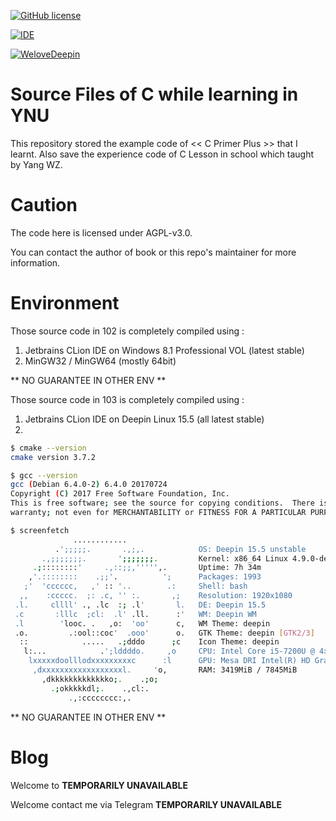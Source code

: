 [![GitHub license](https://img.shields.io/github/license/kmahyyg/learn_cprimer_plus.svg)](https://github.com/kmahyyg/learn_cprimer_plus/blob/master/LICENSE)

[![IDE](https://img.shields.io/badge/Proudly%20Using-JetBrains%20Clion-brightgreen.svg)](https://www.jetbrains.com/clion/)

[![WeloveDeepin](https://img.shields.io/badge/Proudly%20Using-Deepin%20Linux-ff69b4.svg)](https://www.deepin.com/archives/1462)

# Source Files of C while learning in YNU

This repository stored the example code of << C Primer Plus >> that I learnt.
Also save the experience code of C Lesson in school which taught by Yang WZ.

# Caution

The code here is licensed under AGPL-v3.0.

You can contact the author of book or this repo's maintainer for more information.

# Environment

Those source code in 102 is completely compiled using :

1. Jetbrains CLion IDE on Windows 8.1 Professional VOL (latest stable)
2. MinGW32 /  MinGW64 (mostly 64bit)

** NO GUARANTEE IN OTHER ENV **

Those source code in 103 is completely compiled using :

1. Jetbrains CLion IDE on Deepin Linux 15.5 (all latest stable)
2. 
```sh
$ cmake --version
cmake version 3.7.2

$ gcc --version
gcc (Debian 6.4.0-2) 6.4.0 20170724
Copyright (C) 2017 Free Software Foundation, Inc.
This is free software; see the source for copying conditions.  There is NO
warranty; not even for MERCHANTABILITY or FITNESS FOR A PARTICULAR PURPOSE.

$ screenfetch
              ............                
          .';;;;;.       .,;,.            OS: Deepin 15.5 unstable
       .,;;;;;;;.       ';;;;;;;.         Kernel: x86_64 Linux 4.9.0-deepin13-amd64
     .;::::::::'     .,::;;,''''',.       Uptime: 7h 34m
    ,'.::::::::    .;;'.          ';      Packages: 1993
   ;'  'cccccc,   ,' :: '..        .:     Shell: bash
  ,,    :ccccc.  ;: .c, '' :.       ,;    Resolution: 1920x1080
 .l.     cllll' ., .lc  :; .l'       l.   DE: Deepin 15.5
 .c       :lllc  ;cl:  .l' .ll.      :'   WM: Deepin WM
 .l        'looc. .   ,o:  'oo'      c,   WM Theme: deepin
 .o.         .:ool::coc'  .ooo'      o.   GTK Theme: deepin [GTK2/3]
  ::            .....   .;dddo      ;c    Icon Theme: deepin
   l:...            .';lddddo.     ,o     CPU: Intel Core i5-7200U @ 4x 2.5GHz [37.0°C]
    lxxxxxdoolllodxxxxxxxxxc      :l      GPU: Mesa DRI Intel(R) HD Graphics 620 (Kabylake GT2) 
     ,dxxxxxxxxxxxxxxxxxxl.     'o,       RAM: 3419MiB / 7845MiB
       ,dkkkkkkkkkkkkko;.    .;o;        
         .;okkkkkdl;.    .,cl:.          
             .,:cccccccc:,.              
```

** NO GUARANTEE IN OTHER ENV **

# Blog

Welcome to **TEMPORARILY UNAVAILABLE**


Welcome contact me via Telegram  **TEMPORARILY UNAVAILABLE**

